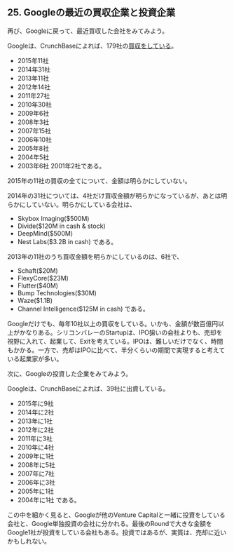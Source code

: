 ## 25. Googleの最近の買収企業と投資企業

再び、Googleに戻って、最近買収した会社をみてみよう。

Googleは、CrunchBaseによれば、179社の[買収をしている](https://www.crunchbase.com/organization/google/acquisitions)。
* 2015年11社
* 2014年31社
* 2013年11社
* 2012年14社
* 2011年27社
* 2010年30社
* 2009年6社
* 2008年3社
* 2007年15社
* 2006年10社
* 2005年8社
* 2004年5社
* 2003年6社
2001年2社である。

2015年の11社の買収の全てについて、金額は明らかにしていない。

2014年の31社については、4社だけ買収金額が明らかになっているが、あとは明らかにしていない。明らかにしている会社は、
* Skybox Imaging($500M)
* Divide($120M in  cash & stock)
* DeepMind($500M)
* Nest Labs($3.2B in cash)
である。

2013年の11社のうち買収金額を明らかにしているのは、6社で、
* Schaft($20M)
* FlexyCore($23M)
* Flutter($40M)
* Bump Technologies($30M)
* Waze($1.1B)
* Channel Intelligence($125M in cash)
である。

Googleだけでも、毎年10社以上の買収をしている。いかも、金額が数百億円以上がかなりある。シリコンバレーのStartupは、IPO狙いの会社よりも、売却を視野に入れて、起業して、Exitを考えている。IPOは、難しいだけでなく、時間もかかる。一方で、売却はIPOに比べて、半分くらいの期間で実現すると考えている起業家が多い。

次に、Googleの投資した企業をみてみよう。

Googleは、CrunchBaseによれば、39社に出資している。
* 2015年に9社
* 2014年に2社
* 2013年に1社
* 2012年に2社
* 2011年に3社
* 2010年に4社
* 2009年に1社
* 2008年に5社
* 2007年に7社
* 2006年に3社
* 2005年に1社
* 2004年に1社
である。

この中を細かく見ると、Googleが他のVenture Capitalと一緒に投資をしている会社と、Google単独投資の会社に分かれる。最後のRoundで大きな金額をGoogle1社が投資をしている会社もある。投資ではあるが、実質は、売却に近いかもしれない。
